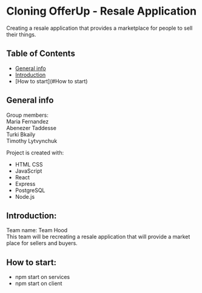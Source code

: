 # Cloning OfferUp - Resale Application
Creating a resale application that provides a marketplace for people to sell their things.

## Table of Contents
* [General info](#general-info)
* [Introduction](#introduction)
* [How to start](#How to start)

## General info 
Group members:
<br/>
Maria Fernandez
<br/>
Abenezer Taddesse
<br/>
Turki Bkaily
<br/>
Timothy Lytvynchuk

Project is created with:
* HTML CSS
* JavaScript
* React
* Express
* PostgreSQL
* Node.js

## Introduction:
Team name: Team Hood
<br/>
This team will be recreating a resale application that will provide  a market place for sellers and buyers.

## How to start:
* npm start on services
* npm start on client
